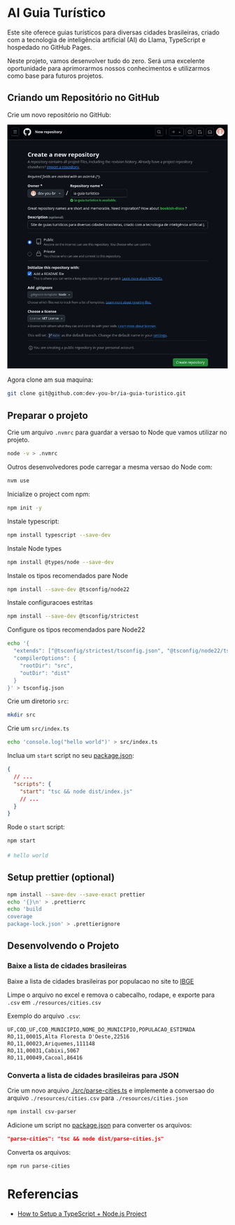 # AI Guia Turístico

Este site oferece guias turísticos para diversas cidades brasileiras, criado com a tecnologia de inteligência artificial (AI) do Llama, TypeScript e hospedado no GitHub Pages.

Neste projeto, vamos desenvolver tudo do zero. Será uma excelente oportunidade para aprimorarmos nossos conhecimentos e utilizarmos como base para futuros projetos.

## Criando um Repositório no GitHub

Crie um novo repositório no GitHub:

![Crie um Repositorio no Guithub](./resources/create-github-repository.png)

Agora clone am sua maquina:

```sh
git clone git@github.com:dev-you-br/ia-guia-turistico.git
```

## Preparar o projeto

Crie um arquivo `.nvmrc` para guardar a versao to Node que vamos utilizar no projeto.

```sh
node -v > .nvmrc
```

Outros desenvolvedores pode carregar a mesma versao do Node com:

```sh
nvm use
```

Inicialize o project com npm:

```sh
npm init -y
```

Instale typescript:

```sh
npm install typescript --save-dev
```

Instale Node types

```sh
npm install @types/node --save-dev
```

Instale os tipos recomendados pare Node

```sh
npm install --save-dev @tsconfig/node22
```

Instale configuracoes estritas

```sh
npm install --save-dev @tsconfig/strictest
```

Configure os tipos recomendados pare Node22

```sh
echo '{
  "extends": ["@tsconfig/strictest/tsconfig.json", "@tsconfig/node22/tsconfig.json"],
  "compilerOptions": {
    "rootDir": "src",
    "outDir": "dist"
  }
}' > tsconfig.json
```

Crie um diretorio `src`:

```sh
mkdir src
```

Crie um `src/index.ts`

```sh
echo 'console.log("hello world")' > src/index.ts
```

Inclua um `start` script no seu [package.json](./package.json):

```json
{
  // ...
  "scripts": {
    "start": "tsc && node dist/index.js"
    // ...
  }
}
```

Rode o `start` script:

```sh
npm start

# hello world
```

## Setup prettier (optional)

```sh
npm install --save-dev --save-exact prettier
echo '{}\n' > .prettierrc
echo 'build
coverage
package-lock.json' > .prettierignore
```

## Desenvolvendo o Projeto

### Baixe a lista de cidades brasileiras

Baixe a lista de cidades brasileiras por populacao no site to [IBGE](https://ftp.ibge.gov.br/Estimativas_de_Populacao/Estimativas_2021/)

Limpe o arquivo no excel e remova o cabecalho, rodape, e exporte para `.csv` em `./resources/cities.csv`

Exemplo do arquivo `.csv`:

```csv
UF,COD_UF,COD_MUNICIPIO,NOME_DO_MUNICIPIO,POPULACAO_ESTIMADA
RO,11,00015,Alta Floresta D'Oeste,22516
RO,11,00023,Ariquemes,111148
RO,11,00031,Cabixi,5067
RO,11,00049,Cacoal,86416
```

### Converta a lista de cidades brasileiras para JSON

Crie um novo arquivo [./src/parse-cities.ts](./src/parse-cities.ts) e implemente a conversao do arquivo `./resources/cities.csv` para `./resources/cities.json`

```sh
npm install csv-parser
```

Adicione um script no [package.json](./package.json) para converter os arquivos:

```json
"parse-cities": "tsc && node dist/parse-cities.js"
```

Converta os arquivos:

```sh
npm run parse-cities
```

# Referencias

- [How to Setup a TypeScript + Node.js Project](https://khalilstemmler.com/blogs/typescript/node-starter-project/)
